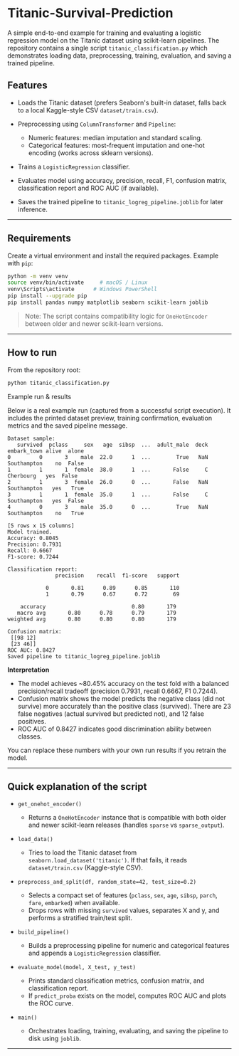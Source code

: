 # Titanic-Survival-Prediction

A simple end-to-end example for training and evaluating a logistic regression model on the Titanic dataset using scikit-learn pipelines. The repository contains a single script `titanic_classification.py` which demonstrates loading data, preprocessing, training, evaluation, and saving a trained pipeline.

## Features

* Loads the Titanic dataset (prefers Seaborn's built-in dataset, falls back to a local Kaggle-style CSV `dataset/train.csv`).
* Preprocessing using `ColumnTransformer` and `Pipeline`:

  * Numeric features: median imputation and standard scaling.
  * Categorical features: most-frequent imputation and one-hot encoding (works across sklearn versions).
* Trains a `LogisticRegression` classifier.
* Evaluates model using accuracy, precision, recall, F1, confusion matrix, classification report and ROC AUC (if available).
* Saves the trained pipeline to `titanic_logreg_pipeline.joblib` for later inference.

---
## Requirements

Create a virtual environment and install the required packages. Example with `pip`:

```bash
python -m venv venv
source venv/bin/activate     # macOS / Linux
venv\Scripts\activate      # Windows PowerShell
pip install --upgrade pip
pip install pandas numpy matplotlib seaborn scikit-learn joblib
```

> Note: The script contains compatibility logic for `OneHotEncoder` between older and newer scikit-learn versions.

---

## How to run

From the repository root:

```bash
python titanic_classification.py
```

Example run & results

Below is a real example run (captured from a successful script execution). It includes the printed dataset preview, training confirmation, evaluation metrics and the saved pipeline message.

```text
Dataset sample:
   survived  pclass     sex   age  sibsp  ...  adult_male  deck  embark_town alive  alone
0         0       3    male  22.0      1  ...        True   NaN  Southampton    no  False
1         1       1  female  38.0      1  ...       False     C    Cherbourg   yes  False
2         1       3  female  26.0      0  ...       False   NaN  Southampton   yes   True
3         1       1  female  35.0      1  ...       False     C  Southampton   yes  False
4         0       3    male  35.0      0  ...        True   NaN  Southampton    no   True

[5 rows x 15 columns]
Model trained.
Accuracy: 0.8045
Precision: 0.7931
Recall: 0.6667
F1-score: 0.7244

Classification report:
               precision    recall  f1-score   support

            0       0.81      0.89      0.85       110
            1       0.79      0.67      0.72        69

    accuracy                           0.80       179
   macro avg       0.80      0.78      0.79       179
weighted avg       0.80      0.80      0.80       179

Confusion matrix:
 [[98 12]
 [23 46]]
ROC AUC: 0.8427
Saved pipeline to titanic_logreg_pipeline.joblib
```

**Interpretation**

* The model achieves ~80.45% accuracy on the test fold with a balanced precision/recall tradeoff (precision 0.7931, recall 0.6667, F1 0.7244).
* Confusion matrix shows the model predicts the negative class (did not survive) more accurately than the positive class (survived). There are 23 false negatives (actual survived but predicted not), and 12 false positives.
* ROC AUC of 0.8427 indicates good discrimination ability between classes.

You can replace these numbers with your own run results if you retrain the model.

---

## Quick explanation of the script

* `get_onehot_encoder()`

  * Returns a `OneHotEncoder` instance that is compatible with both older and newer scikit-learn releases (handles `sparse` vs `sparse_output`).

* `load_data()`

  * Tries to load the Titanic dataset from `seaborn.load_dataset('titanic')`. If that fails, it reads `dataset/train.csv` (Kaggle-style CSV).

* `preprocess_and_split(df, random_state=42, test_size=0.2)`

  * Selects a compact set of features (`pclass`, `sex`, `age`, `sibsp`, `parch`, `fare`, `embarked`) when available.
  * Drops rows with missing `survived` values, separates X and y, and performs a stratified train/test split.

* `build_pipeline()`

  * Builds a preprocessing pipeline for numeric and categorical features and appends a `LogisticRegression` classifier.

* `evaluate_model(model, X_test, y_test)`

  * Prints standard classification metrics, confusion matrix, and classification report.
  * If `predict_proba` exists on the model, computes ROC AUC and plots the ROC curve.

* `main()`

  * Orchestrates loading, training, evaluating, and saving the pipeline to disk using `joblib`.

---

